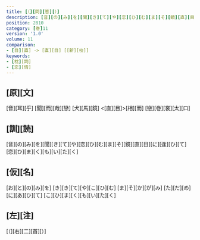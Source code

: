 ```yaml
---
title: [（][問][答][）]
description: [音][の][み][を][聞][き][て][や][恋][ひ][む][ま][そ][鏡][直][目][に][逢][ひ][て][恋][ひ][ま][く][も][い][た][く]
position: 2810
category: [巻]11
version: '1.0'
volume: 11
comparison:
- [目][直] -> [直][目] [[新][校]]
keywords:
- [枕][詞]
- [恋][情]
---
```


## [原][文]

[音][耳][乎] [聞][而][哉][戀] [犬][馬][鏡] <[直][目]>[相][而] [戀][巻][裳][太][口]

## [訓][読]

[音][の][み][を][聞][き][て][や][恋][ひ][む][ま][そ][鏡][直][目][に][逢][ひ][て][恋][ひ][ま][く][も][い][た][く]

## [仮][名]

[お][と][の][み][を] [き][き][て][や][こ][ひ][む] [ま][そ][か][が][み] [た][だ][め][に][あ][ひ][て] [こ][ひ][ま][く][も][い][た][く]

## [左][注]

[（][右][二][首][）]
